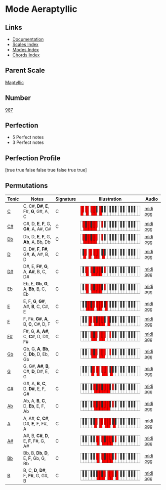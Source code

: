 # Mode Aeraptyllic

## Links

- [Documentation](index.md)
- [Scales Index](Scales.md)
- [Modes Index](Modes.md)
- [Chords Index](Chords.md)

## Parent Scale

[Maptyllic](ScaleMaptyllic.md)

## Number

[987](https://ianring.com/musictheory/scales/987)

## Perfection

- 5 Perfect notes
- 3 Perfect notes

## Perfection Profile

[true true false false true false true true]

## Permutations

| Tonic | Notes | Signature | Illustration | Audio |
|-------|-------|-----------|--------------|-------|
| [C](ModeCNaturalAeraptyllic.md) | C, C#, **D#**, **E**, F#, **G**, G#, A, C | C | ![CNaturalAeraptyllic](ModeCNaturalAeraptyllic.png) | [midi](ModeCNaturalAeraptyllic.mid) [ogg](ModeCNaturalAeraptyllic.ogg) |
| [C#](ModeCSharpAeraptyllic.md) | C#, D, **E**, **F**, G, **G#**, A, A#, C# | C | ![CSharpAeraptyllic](ModeCSharpAeraptyllic.png) | [midi](ModeCSharpAeraptyllic.mid) [ogg](ModeCSharpAeraptyllic.ogg) |
| [Db](ModeDFlatAeraptyllic.md) | Db, D, **E**, **F**, G, **Ab**, A, Bb, Db | C | ![DFlatAeraptyllic](ModeDFlatAeraptyllic.png) | [midi](ModeDFlatAeraptyllic.mid) [ogg](ModeDFlatAeraptyllic.ogg) |
| [D](ModeDNaturalAeraptyllic.md) | D, D#, **F**, **F#**, G#, **A**, A#, B, D | C | ![DNaturalAeraptyllic](ModeDNaturalAeraptyllic.png) | [midi](ModeDNaturalAeraptyllic.mid) [ogg](ModeDNaturalAeraptyllic.ogg) |
| [D#](ModeDSharpAeraptyllic.md) | D#, E, **F#**, **G**, A, **A#**, B, C, D# | C | ![DSharpAeraptyllic](ModeDSharpAeraptyllic.png) | [midi](ModeDSharpAeraptyllic.mid) [ogg](ModeDSharpAeraptyllic.ogg) |
| [Eb](ModeEFlatAeraptyllic.md) | Eb, E, **Gb**, **G**, A, **Bb**, B, C, Eb | C | ![EFlatAeraptyllic](ModeEFlatAeraptyllic.png) | [midi](ModeEFlatAeraptyllic.mid) [ogg](ModeEFlatAeraptyllic.ogg) |
| [E](ModeENaturalAeraptyllic.md) | E, F, **G**, **G#**, A#, **B**, C, C#, E | C | ![ENaturalAeraptyllic](ModeENaturalAeraptyllic.png) | [midi](ModeENaturalAeraptyllic.mid) [ogg](ModeENaturalAeraptyllic.ogg) |
| [F](ModeFNaturalAeraptyllic.md) | F, F#, **G#**, **A**, B, **C**, C#, D, F | C | ![FNaturalAeraptyllic](ModeFNaturalAeraptyllic.png) | [midi](ModeFNaturalAeraptyllic.mid) [ogg](ModeFNaturalAeraptyllic.ogg) |
| [F#](ModeFSharpAeraptyllic.md) | F#, G, **A**, **A#**, C, **C#**, D, D#, F# | C | ![FSharpAeraptyllic](ModeFSharpAeraptyllic.png) | [midi](ModeFSharpAeraptyllic.mid) [ogg](ModeFSharpAeraptyllic.ogg) |
| [Gb](ModeGFlatAeraptyllic.md) | Gb, G, **A**, **Bb**, C, **Db**, D, Eb, Gb | C | ![GFlatAeraptyllic](ModeGFlatAeraptyllic.png) | [midi](ModeGFlatAeraptyllic.mid) [ogg](ModeGFlatAeraptyllic.ogg) |
| [G](ModeGNaturalAeraptyllic.md) | G, G#, **A#**, **B**, C#, **D**, D#, E, G | C | ![GNaturalAeraptyllic](ModeGNaturalAeraptyllic.png) | [midi](ModeGNaturalAeraptyllic.mid) [ogg](ModeGNaturalAeraptyllic.ogg) |
| [G#](ModeGSharpAeraptyllic.md) | G#, A, **B**, **C**, D, **D#**, E, F, G# | C | ![GSharpAeraptyllic](ModeGSharpAeraptyllic.png) | [midi](ModeGSharpAeraptyllic.mid) [ogg](ModeGSharpAeraptyllic.ogg) |
| [Ab](ModeAFlatAeraptyllic.md) | Ab, A, **B**, **C**, D, **Eb**, E, F, Ab | C | ![AFlatAeraptyllic](ModeAFlatAeraptyllic.png) | [midi](ModeAFlatAeraptyllic.mid) [ogg](ModeAFlatAeraptyllic.ogg) |
| [A](ModeANaturalAeraptyllic.md) | A, A#, **C**, **C#**, D#, **E**, F, F#, A | C | ![ANaturalAeraptyllic](ModeANaturalAeraptyllic.png) | [midi](ModeANaturalAeraptyllic.mid) [ogg](ModeANaturalAeraptyllic.ogg) |
| [A#](ModeASharpAeraptyllic.md) | A#, B, **C#**, **D**, E, **F**, F#, G, A# | C | ![ASharpAeraptyllic](ModeASharpAeraptyllic.png) | [midi](ModeASharpAeraptyllic.mid) [ogg](ModeASharpAeraptyllic.ogg) |
| [Bb](ModeBFlatAeraptyllic.md) | Bb, B, **Db**, **D**, E, **F**, Gb, G, Bb | C | ![BFlatAeraptyllic](ModeBFlatAeraptyllic.png) | [midi](ModeBFlatAeraptyllic.mid) [ogg](ModeBFlatAeraptyllic.ogg) |
| [B](ModeBNaturalAeraptyllic.md) | B, C, **D**, **D#**, F, **F#**, G, G#, B | C | ![BNaturalAeraptyllic](ModeBNaturalAeraptyllic.png) | [midi](ModeBNaturalAeraptyllic.mid) [ogg](ModeBNaturalAeraptyllic.ogg) |
